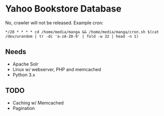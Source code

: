 # Yahoo Bookstore Database

No, crawler will not be released. Example cron:

```
*/20 * * * * cd /home/media/manga && /home/media/manga/cron.sh $(cat /dev/urandom | tr -dc 'a-zA-Z0-9' | fold -w 32 | head -n 1)
```

## Needs

- Apache Solr
- Linux w/ webserver, PHP and memcached
- Python 3.x

## TODO

- Caching w/ Memcached
- Pagination
